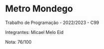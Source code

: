 # Metro Mondego

Trabalho de Programação - 2022/2023 - C99

Integrantes: Micael Melo Eid

Nota: 76/100
